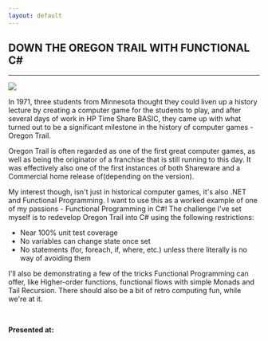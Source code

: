 ```yaml
---
layout: default
---
```


<div class="pagepanel down_arrow white">
  <div class="center">
    <h2>DOWN THE OREGON TRAIL WITH FUNCTIONAL C#</h2>
    <hr/>
<img src="/Content/img/Oregontrail.png">

<p>In 1971, three students from Minnesota thought they could liven up a history lecture by creating a computer game for the students to play, and after several days of work in HP Time Share BASIC, they came up with what turned out to be a significant milestone in the history of computer games - Oregon Trail.</p>

<p>Oregon Trail is often regarded as one of the first great computer games, as well as being the originator of a franchise that is still running to this day. It was effectively also one of the first instances of both Shareware and a Commercial home release of(depending on the version).</p>

<p>My interest though, isn't just in historical computer games, it's also .NET and Functional Programming. I want to use this as a worked example of one of my passions - Functional Programming in C#! The challenge I've set myself is to redevelop Oregon Trail into C# using the following restrictions:</p>

<ul>
	<li>Near 100% unit test coverage</li>
	<li>No variables can change state once set</li>
	<li>No statements (for, foreach, if, where, etc.) unless there literally is no way of avoiding them</li>
</ul>

<p>I'll also be demonstrating a few of the tricks Functional Programming can offer, like Higher-order functions, functional flows with simple Monads and Tail Recursion. There should also be a bit of retro computing fun, while we're at it.</p>

<br/>

<p>
	<strong>Presented at:</strong>
</p>

